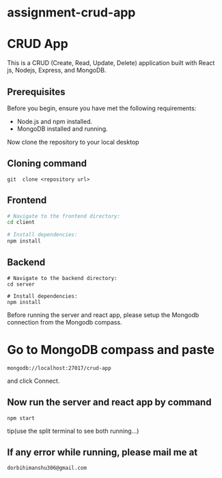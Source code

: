 # assignment-crud-app

# CRUD App

This is a CRUD (Create, Read, Update, Delete) application built with React js, Nodejs, Express, and MongoDB.

## Prerequisites

Before you begin, ensure you have met the following requirements:

- Node.js and npm installed.
- MongoDB installed and running.

Now clone the repository to your local desktop

## Cloning command

```
git  clone <repository url>
```

## Frontend 

```bash
# Navigate to the frontend directory:
cd client

# Install dependencies:
npm install


```
## Backend 

```
# Navigate to the backend directory:
cd server

# Install dependencies:
npm install

```

Before running the server and react app, please setup the Mongodb connection from the Mongodb compass.

# Go to MongoDB compass and paste
```
mongodb://localhost:27017/crud-app
```
and click Connect.


## Now run the server and react app by command


```
npm start 
```
tip(use the split terminal to see both running...)

## If any error while running, please mail me at
```
dorbihimanshu306@gmail.com
```

